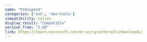 ```yaml
---
name: "PsSuspend"
categories: ['oss', 'dev-tools']
compatibility: native
display_result: "Compatible"
version_from: "1.08"
link: https://learn.microsoft.com/en-us/sysinternals/downloads/
---
```

